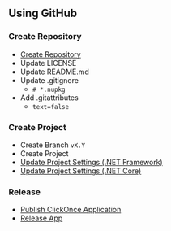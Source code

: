 ## Using GitHub

### Create Repository
- [Create Repository](Create-Repository.md)
- Update LICENSE
- Update README.md
- Update .gitignore
  - `# *.nupkg`
- Add .gitattributes
  - `text=false`

### Create Project
- Create Branch `vX.Y`
- Create Project
- [Update Project Settings (.NET Framework)](Project-Settings.md)
- [Update Project Settings (.NET Core)](Project-Settings-NetCore.md)

### Release
- [Publish ClickOnce Application](https://github.com/sakapon/Tools/blob/master/Publish.md)
- [Release App](Release.md)
